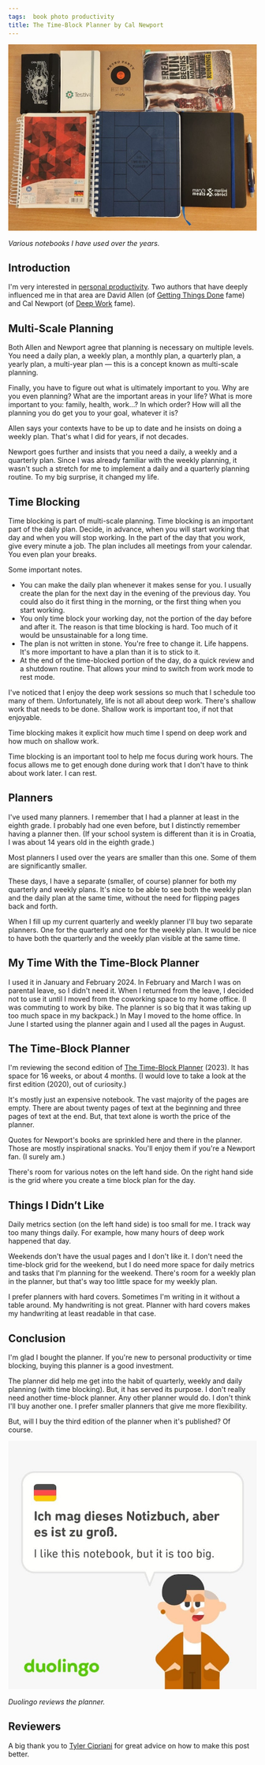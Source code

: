 ```yaml
---
tags:  book photo productivity
title: The Time-Block Planner by Cal Newport
---
```


![Various notebooks I have used over the years.](assets/2024/time-block-planner/notebooks.jpg "Various notebooks I have used over the years.")

_Various notebooks I have used over the years._

## Introduction

I'm very interested in [personal productivity](tags/productivity). Two authors that have deeply influenced me in that area are David Allen (of [Getting Things Done](getting-things-done-2024) fame) and Cal Newport (of [Deep Work](deep-work) fame).

## Multi-Scale Planning

Both Allen and Newport agree that planning is necessary on multiple levels. You need a daily plan, a weekly plan, a monthly plan, a quarterly plan, a yearly plan, a multi-year plan — this is a concept known as multi-scale planning.

Finally, you have to figure out what is ultimately important to you. Why are you even planning? What are the important areas in your life? What is more important to you: family, health, work...? In which order? How will all the planning you do get you to your goal, whatever it is?

Allen says your contexts have to be up to date and he insists on doing a weekly plan. That's what I did for years, if not decades.

Newport goes further and insists that you need a daily, a weekly and a quarterly plan. Since I was already familiar with the weekly planning, it wasn't such a stretch for me to implement a daily and a quarterly planning routine. To my big surprise, it changed my life.

## Time Blocking

Time blocking is part of multi-scale planning. Time blocking is an important part of the daily plan. Decide, in advance, when you will start working that day and when you will stop working. In the part of the day that you work, give every minute a job. The plan includes all meetings from your calendar. You even plan your breaks.

Some important notes.

* You can make the daily plan whenever it makes sense for you. I usually create the plan for the next day in the evening of the previous day. You could also do it first thing in the morning, or the first thing when you start working.
* You only time block your working day, not the portion of the day before and after it. The reason is that time blocking is hard. Too much of it would be unsustainable for a long time.
* The plan is not written in stone. You're free to change it. Life happens. It's more important to have a plan than it is to stick to it.
* At the end of the time-blocked portion of the day, do a quick review and a shutdown routine. That allows your mind to switch from work mode to rest mode.

I've noticed that I enjoy the deep work sessions so much that I schedule too many of them. Unfortunately, life is not all about deep work. There's shallow work that needs to be done. Shallow work is important too, if not that enjoyable.

Time blocking makes it explicit how much time I spend on deep work and how much on shallow work.

Time blocking is an important tool to help me focus during work hours. The focus allows me to get enough done during work that I don't have to think about work later. I can rest.

## Planners

I've used many planners. I remember that I had a planner at least in the eighth grade. I probably had one even before, but I distinctly remember having a planner then. (If your school system is different than it is in Croatia, I was about 14 years old in the eighth grade.)

Most planners I used over the years are smaller than this one. Some of them are significantly smaller.

These days, I have a separate (smaller, of course) planner for both my quarterly and weekly plans. It's nice to be able to see both the weekly plan and the daily plan at the same time, without the need for flipping pages back and forth.

When I fill up my current quarterly and weekly planner I'll buy two separate planners. One for the quarterly and one for the weekly plan. It would be nice to have both the quarterly and the weekly plan visible at the same time.

## My Time With the Time-Block Planner

I used it in January and February 2024. In February and March I was on parental leave, so I didn't need it. When I returned from the leave, I decided not to use it until I moved from the coworking space to my home office. (I was commuting to work by bike. The planner is so big that it was taking up too much space in my backpack.) In May I moved to the home office. In June I started using the planner again and I used all the pages in August.

## The Time-Block Planner

I'm reviewing the second edition of [The Time-Block Planner](https://www.timeblockplanner.com/) (2023). It has space for 16 weeks, or about 4 months. (I would love to take a look at the first edition (2020), out of curiosity.)

It's mostly just an expensive notebook. The vast majority of the pages are empty. There are about twenty pages of text at the beginning and three pages of text at the end. But, that text alone is worth the price of the planner.

Quotes for Newport's books are sprinkled here and there in the planner. Those are mostly inspirational snacks. You'll enjoy them if you're a Newport fan. (I surely am.)

There's room for various notes on the left hand side. On the right hand side is the grid where you create a time block plan for the day.

## Things I Didn’t Like

Daily metrics section (on the left hand side) is too small for me. I track way too many things daily. For example, how many hours of deep work happened that day.

Weekends don't have the usual pages and I don't like it. I don't need the time-block grid for the weekend, but I do need more space for daily metrics and tasks that I'm planning for the weekend. There's room for a weekly plan in the planner, but that's way too little space for my weekly plan.

I prefer planners with hard covers. Sometimes I'm writing in it without a table around. My handwriting is not great. Planner with hard covers makes my handwriting at least readable in that case.

## Conclusion

I'm glad I bought the planner. If you're new to personal productivity or time blocking, buying this planner is a good investment.

The planner did help me get into the habit of quarterly, weekly and daily planning (with time blocking). But, it has served its purpose. I don't really need another time-block planner. Any other planner would do. I don't think I'll buy another one. I prefer smaller planners that give me more flexibility.

But, will I buy the third edition of the planner when it's published? Of course.

![Duolingo reviews the planner.](assets/2024/time-block-planner/duolingo.jpg "Duolingo reviews the planner.")

_Duolingo reviews the planner._

## Reviewers

A big thank you to [Tyler Cipriani](https://tylercipriani.com/) for great advice on how to make this post better.

